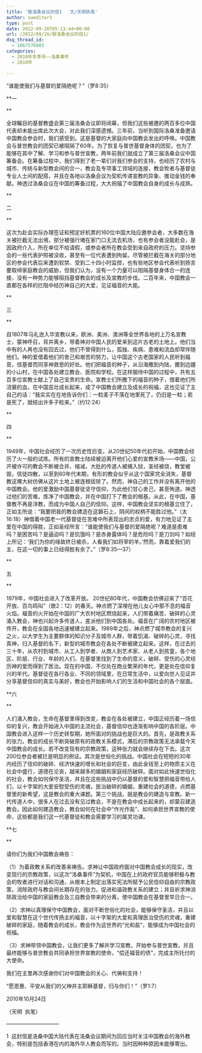 ```yaml
---
title: '致洛桑会议的信1   文/天明执笔'
author: sweditor3
type: post
date: 2012-09-26T05:13:44+00:00
url: /2012/09/26/致洛桑会议的信1/
dsq_thread_id:
  - 1867576803
categories:
  - 2010年冬季号——洛桑事件
  - 2010年

---
```

“谁能使我们与基督的爱隔绝呢？”（罗8:35）

**一
  
** 
  
全球瞩目的基督教盛会第三届洛桑会议即将闭幕，但我们这些被邀的两百多位中国代表却未能出席此次大会，对此我们深感遗憾。三年前，当听到国际洛桑准备邀请中国教会参会时，我们感受到，这是基督的大家庭向中国教会发出的呼唤。中国教会与普世教会的团契已被阻隔了60年。为了恢复与普世基督身体的团契，也为了能够在其中了解、学习和参与普世宣教，两年前我们就成立了第三届洛桑会议中国筹备会。在筹备过程中，我们得到了老一辈们对我们参会的支持，也经历了农村与城市、传统与新型教会间的合一，教会及专项事工领域的连接，教会牧者与基督徒专业人士间的配搭，并且在各地以洛桑会议为契机传递宣教的异象、推动金钱的奉献。神透过洛桑会议在中国的筹备过程，大大祝福了中国教会自身的成长与成熟。
  
**
  
二
  
** 
  
这次为赴会实际办理签证和预定好机票的160位中国大陆应邀参会者，大多数在海关被拦截无法出境，部分被强行堵在家门口无法去机场，也有参会者没能赴会，是因政府介入，所在单位不给请假，或参会者所在教会受到来自政府的压力。坚持参会的一些代表护照被没收，甚至有一位代表遭到拘留。尽管被拦截在海关的部分地区的参会代表后来遭到软禁、受到二十四小时监控，也有些地区参会代表听到扬言要取缔家庭教会的威胁，但我们认为，没有一个力量可以阻隔基督身体合一的连接，没有一种势力能够阻挡基督教会的成长及宣教的步伐。二百年来，中国教会一直都在各样的拦阻中经历神自己的大爱，见证福音的大能。
  
**
  
三
  
** 
  
自1807年马礼逊入华宣教以来，欧洲、美洲、澳洲等全世界各地的上万名宣教士，蒙神呼召，背井离乡，带着神对中国人民的爱来到这片古老的土地上。他们当中有的人再也没有回去过，他们不曾得到什么，孤独、疾病、患难和流血却常伴随他们。神的爱借着他们的舍己和艰苦的努力，让中国这个古老国家的人民听到福音，信基督而同享神救恩的好处。他们把福音的种子，从沿海撒到内陆，撒到边疆的小山村，在中国各处建立教会、医院和学校。在这样服侍中国的过程中，共有五百多位宣教士献上了自己宝贵的生命。宣教士们所撒下的福音的种子，借着他们所浇奠的血，在中国茁壮成长起来，成了中国教会建立及成长的祝福，这也见证了主自己的话：“我实实在在地告诉你们：一粒麦子不落在地里死了，仍旧是一粒；若是死了，就结出许多子粒来。”（约12:24）
  
**
  
四
  
** 
  
1949年，中国社会经历了一次历史性巨变。从20世纪50年代初开始，中国教会经历了火一般的试炼。所有的宣教士陆续被迫离开他们心爱的宣教禾场——中国，公开被许可的教会不断被合并、缩减，大批的传道人被捕入狱，圣经被烧，教堂被毁，信徒四散，以至到60年代末期，有形的教会似乎从这个国家完全消失，基督教这棵大树仿佛从这片土地上被连根拔除了。然而，神自己的工作并没有离开他的中国教会。他的爱激励中国基督徒坚守信仰，为此他们甘心舍己，甚至殉道。神透过他们的苦难，炼净了中国教会，并在中国打下了教会的根基。从此，在中国，基督教不再是洋教，而成为中国人自己的信仰。这样，中国教会坚实的根基立住了，正如主所说：“我要把我的教会建造在这磐石上，阴间的权柄不能胜过他。”（太16:18）神借着中国老一代基督徒在苦难中所表现出的忠贞的爱，有力地见证了主爱在中国的得胜，正如圣经所言：“谁能使我们与基督的爱隔绝呢？难道是患难吗？是困苦吗？是逼迫吗？是饥饿吗？是赤身露体吗？是危险吗？是刀剑吗？如经上所记：‘我们为你的缘故终日被杀，人看我们如将宰的羊。’然而，靠着爱我们的主，在这一切的事上已经得胜有余了。”（罗8:35—37）
  
**
  
五
  
** 
  
1979年，中国社会进入了改革开放。 20世纪80年代，中国教会仿佛迎来了“百花开放、百鸟鸣叫”（歌2：12）的春天。神点燃了深埋在他儿女心中那不息的福音火焰。福音的火开始在中国的广大农村地区燃烧起来，人们带着痛苦、破碎的心灵涌入教会，神也兴起许多传道人，差派他们到中国各处。福音在广阔的农村地区被传开，教会在全国各地迅速被建立起来。1989年之后，神点燃了城市教会的复兴之火，以大学生为主要群体的知识分子及城市人群，带着饥渴、破碎的心灵，寻找真神，归入基督的名下，新型的城市教会在各处不断被建立起来。这样，在过去的三十年，从农村到城市、从工人到学者、从商人到艺术家、从老人到孩童，各个地区、阶层、行业、年龄的人们，在基督里找到了生命的意义，破碎、受伤的心灵经历神的爱而得到了医治。现在的中国，不仅处在商业繁荣的年代，更是处在信仰复兴的年代。基督徒在各行各业、不同的领域里，在日常生活中，以爱向世人见证并分享基督信仰的真实与美好，教会也开始影响人们的生活和中国社会的各个层面。

**六
  
** 
  
人们涌入教会，生命在基督里得到改变，教会在各处被建立，中国正经历着一场信仰的复兴，教会开始进入中国的主流社会，基督信仰也逐渐影响中国的各阶层。中国教会进入这样一个历史转型期，她所面对的挑战也是巨大的。首先，是政教关系的张力。教会的成长不断突破原有的政教关系模式，滞后的宗教政策无法承载今天中国教会的成长。若不改变现有的宗教政策，这种张力就会继续存在下去。这次200位参会者被拦是明显的例证。其次是世俗化的挑战。中国社会在短短的30年内经历了信仰的破碎、经济快速的增长和社会的巨变，由此金钱至上的物质主义在社会中盛行，道德在沦丧，越来越多的婚姻和家庭经历破碎。面对如此快速世俗化的社会，教会如何保守圣洁，并且在这些挑战中仍以基督的爱和智慧把福音带给人们，以十字架的大爱安慰受伤的灵魂，医治破碎的婚姻，重建社会的道德，点燃基督里的新希望，这是教会的重大课题。第三个挑战，就是教会的建造与宣教。新一代传道人中，很多人在过去没有见过教会，不是在教会中成长起来的，却蒙召建造教会。因此如何建造教会，教会如何在社会中“作光作盐”、如何承担世界宣教的使命，这些都是我们这一代基督徒和教会需要学习的属灵功课。

**七
  
** 
  
请你们为我们中国教会祷告：

（1）为着政教关系的改善来祷告。求神让中国政府面对中国教会成长的现实，改变现行的宗教政策，以这次“洛桑事件”为契机，中国在上的政府官员能够积极与教会的牧者进行对话和沟通，从根本上制定出落实宪法所赋予公民信仰自由的宗教政策，消除政府与教会间长期存在的张力，促进和谐政教关系的建立；并且祈求神消除政治给中国的家庭教会及三自教会带来的分离，使中国教会在基督里早日合一。
  
（2）求神以真理保守中国教会，面对不断世俗化的社会，能够保守圣洁，并且以爱和智慧在这个世代传扬主的福音，以十字架的大爱和真理医治受伤的灵魂，重建破碎的家庭，随着教会的成长，教会作为这世界的“光和盐”，能够成为中国社会的祝福。
  
（3）求神带领中国教会，让我们更多了解并学习宣教，开始参与普世宣教，并且最终能够与普世教会共同承担世界宣教的使命，“偿还福音的债”，完成主所托付的大使命。
  
我们在主里再次感谢你们对中国教会的关心、代祷和支持！
  
“愿恩惠、平安从我们的父神并主耶稣基督，归与你们！”（罗1:7）

2010年10月24日
  
（天明  执笔）

——————————

1  这封信是洛桑中国大陆代表在洛桑会议期间为回应当时关注中国教会的海外教会，特别是包括香港在内的海外华人教会而写的。当时因种种原因未能够寄出。